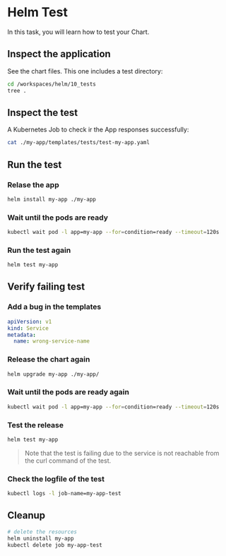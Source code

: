 # Helm Test

In this task, you will learn how to test your Chart.

## Inspect the application

See the chart files. This one includes a test directory:

```bash
cd /workspaces/helm/10_tests
tree .
```

## Inspect the test

A Kubernetes Job to check ir the App responses successfully:

```bash
cat ./my-app/templates/tests/test-my-app.yaml
```

## Run the test

### Relase the app

```bash
helm install my-app ./my-app
```

### Wait until the pods are ready

```bash
kubectl wait pod -l app=my-app --for=condition=ready --timeout=120s
```

### Run the test again

```bash
helm test my-app
```

## Verify failing test

### Add a bug in the templates

```yaml
apiVersion: v1
kind: Service
metadata:
  name: wrong-service-name
```

### Release the chart again

```bash
helm upgrade my-app ./my-app/
```

### Wait until the pods are ready again

```bash
kubectl wait pod -l app=my-app --for=condition=ready --timeout=120s
```

### Test the release

```bash
helm test my-app
```

> Note that the test is failing due to the service is not reachable from the curl command of the test.

### Check the logfile of the test

```bash
kubectl logs -l job-name=my-app-test
```

## Cleanup

```bash
# delete the resources
helm uninstall my-app
kubectl delete job my-app-test
```
